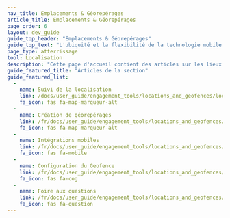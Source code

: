 ```yaml
---
nav_title: Emplacements & Géorepérages
article_title: Emplacements & Géorepérages
page_order: 6
layout: dev_guide
guide_top_header: "Emplacements & Géorepérages"
guide_top_text: "L'ubiquité et la flexibilité de la technologie mobile permettent aux marketeurs, aux responsables de produits, et des équipes de croissance pour atteindre leurs utilisateurs partout, brouillant les lignes entre les expériences numériques et du monde réel. Avec Braze, vous pouvez créer et améliorer des relations avec vos utilisateurs en fonction de leur emplacement dans le monde réel, déblocage d'un ensemble puissant d'interactions profondément connectées :<br><br>\n- Téléchargez l'emplacement de toutes les briques et les magasins de mortiers de vos marques, et envoyer des notifications push aux utilisateurs fidèles les avertissant des promotions en magasin si elles passent à proximité. <br> \n- Téléversez l'emplacement d'un concert à venir, et envoyez un message aux utilisateurs leur disant où s'inscrire lorsqu'ils rejoignent le lieu. Ensuite, suivez un message de remerciement une heure après leur départ. <br>\n<br>Vous pouvez rassembler et utiliser les données de localisation de l'utilisateur de deux façons : <br><br>\n- Lorsqu'un utilisateur ouvre votre application, <strong>localisation</strong> capture leurs positions les plus récentes en utilisant les données de localisation GPS. Cela vous permet de voir où vos utilisateurs ont été et de segmenter ces données.<br>\n- <strong>Les géofences</strong> sont des zones géographiques virtuelles. Si un utilisateur a activé le suivi de localisation en arrière-plan, vous pouvez utiliser des géorepérages pour déclencher des campagnes en temps réel lorsqu'un utilisateur est dans un géorepérage. Les géofences ne sont disponibles que dans certains paquets Braze. Pour y accéder, veuillez contacter votre représentant de Braze."
page_type: atterrissage
tool: Localisation
description: "Cette page d'accueil contient des articles sur les lieux et les géofences. Ici vous pouvez trouver des ressources sur le suivi d'emplacement, la création de géorepérages, l'intégration mobile, et plus encore."
guide_featured_title: "Articles de la section"
guide_featured_list:
  - 
    name: Suivi de la localisation
    link: /docs/user_guide/engagement_tools/locations_and_geofences/location_tracking
    fa_icon: fas fa-map-marqueur-alt
  - 
    name: Création de géorepérages
    link: /fr/docs/user_guide/engagement_tools/locations_and_geofences/creating_geofences/
    fa_icon: fas fa-map-marqueur-alt
  - 
    name: Intégrations mobiles
    link: /fr/docs/user_guide/engagement_tools/locations_and_geofences/mobile_integrations/
    fa_icon: fas fa-mobile
  - 
    name: Configuration du Geofence
    link: /fr/docs/user_guide/engagement_tools/locations_and_geofences/geofence_configuration/
    fa_icon: fas fa-cog
  - 
    name: Foire aux questions
    link: /fr/docs/user_guide/engagement_tools/locations_and_geofences/faqs/
    fa_icon: fas fa-question
---
```


